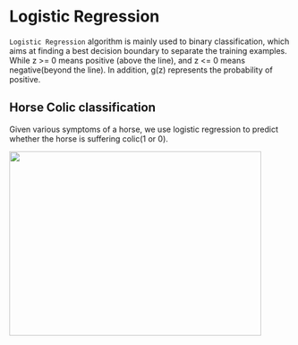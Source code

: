 # Logistic Regression

`Logistic Regression` algorithm is mainly used to binary classification, which aims at finding a best decision boundary
to separate the training examples. While z >= 0 means positive (above the line), and z <= 0 means negative(beyond the
line). In addition, g(z) represents the probability of positive.

## Horse Colic classification
Given various symptoms of a horse, we use logistic regression to predict whether the horse is suffering colic(1 or 0).

<img width='450' height='329' src="https://github.com/Kobeyond/Codes-for-Machine-Learning/blob/master/Logistic-Regression/data/logistic.png"/>

